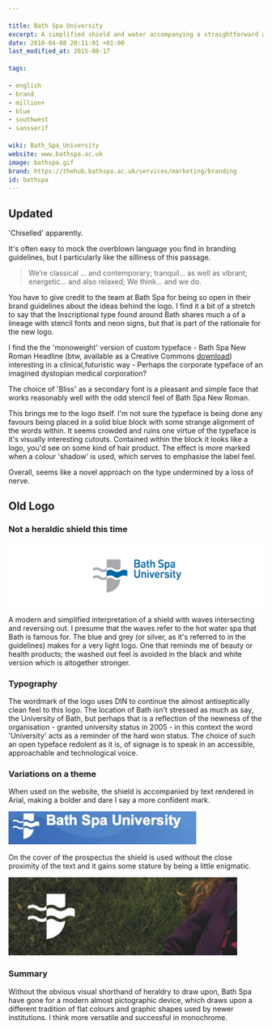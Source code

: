 ```yaml
---

title: Bath Spa University
excerpt: A simplified shield and water accompanying a straightforward approach to typography.
date: 2010-04-08 20:11:01 +01:00
last_modified_at: 2015-08-17

tags:

- english
- brand
- million+
- blue
- southwest
- sansserif

wiki: Bath_Spa_University
website: www.bathspa.ac.uk
image: bathspa.gif
brand: https://thehub.bathspa.ac.uk/services/marketing/branding
id: bathspa
---
```


## Updated

'Chiselled' apparently.

It's often easy to mock the overblown language you find in branding guidelines, but I particularly like the silliness of this passage.

> We’re classical ... and contemporary;
> tranquil... as well as vibrant;
> energetic... and also relaxed;
> We think... and we do.

You have to give credit to the team at Bath Spa for being so open in their brand guidelines about the ideas behind the logo. I find it a bit of a stretch to say that the Inscriptional type found around Bath shares much a of a lineage with stencil fonts and neon signs, but that is part of the rationale for the new logo.

I find the the 'monoweight' version of custom typeface - Bath Spa New Roman Headline (btw, available as a Creative Commons [download](https://thehub.bathspa.ac.uk/services/marketing/branding/typography#downloads)) interesting in a clinical,futuristic way - Perhaps the corporate typeface of an imagined dystopian medical corporation?

The choice of 'Bliss' as a secondary font is a pleasant and simple face that works reasonably well with the odd stencil feel of Bath Spa New Roman.

This brings me to the logo itself. I'm not sure the typeface is being done any favours being placed in a solid blue block with some strange alignment of the words within. It seems crowded and ruins one virtue of the typeface is it's visually interesting cutouts. Contained within the block it looks like a logo, you'd see on some kind of hair product. The effect is more marked when a colour 'shadow' is used, which serves to emphasise the label feel.

Overall, seems like a novel approach on the type undermined by a loss of nerve.  

## Old Logo

### Not a heraldic shield this time

![Old logo](/images/logospotter/bathspa-old.gif)

A modern and simplified interpretation of a shield with waves intersecting and reversing out. I presume that the waves refer to the hot water spa that Bath is famous for. The blue and grey (or silver, as it's referred to in the guidelines) makes for a very light logo. One that reminds me of beauty or health products; the washed out feel is avoided in the black and white version which is altogether stronger.

### Typography

The wordmark of the logo uses DIN to continue the almost antiseptically clean feel to this logo. The location of Bath isn't stressed as much as say, the University of Bath, but perhaps that is a reflection of the newness of the organisation - granted university status in 2005 - in this context the word 'University' acts as a reminder of the hard won status. The choice of such an open typeface redolent as it is, of signage is to speak in an accessible, approachable and technological voice.

### Variations on a theme

When used on the website, the shield is accompanied by text rendered in Arial, making a bolder and dare I say a more confident mark.

![Bath Spa Article Image - blue](/images/logospotter/15.jpg)

On the cover of the prospectus the shield is used without the close proximity of the text and it gains some stature by being a little enigmatic.

![Bath Spa Logo](/images/logospotter/16.jpg)
### Summary

Without the obvious visual shorthand of heraldry to draw upon, Bath Spa have gone for a modern almost pictographic device, which draws upon a different tradition of flat colours and graphic shapes used by newer institutions. I think more versatile and successful in monochrome.
